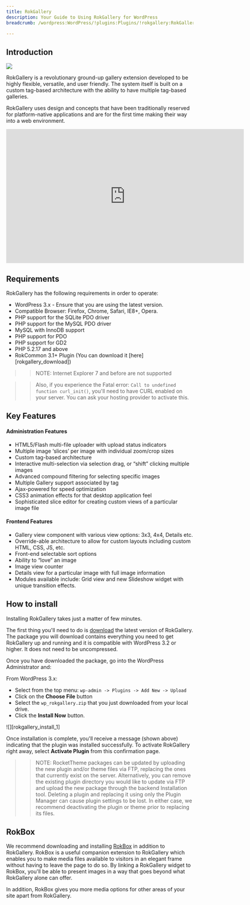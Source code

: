 ```yaml
---
title: RokGallery
description: Your Guide to Using RokGallery for WordPress
breadcrumb: /wordpress:WordPress/!plugins:Plugins/!rokgallery:RokGallery

---
```


Introduction
-----
![][featured]

RokGallery is a revolutionary ground-up gallery extension developed to be highly flexible, versatile, and user friendly. The system itself is built on a custom tag-based architecture with the ability to have multiple tag-based galleries.

RokGallery uses design and concepts that have been traditionally reserved for platform-native applications and are for the first time making their way into a web environment.

<iframe width="640" height="360" src="http://www.youtube.com/embed/zUTwqSrFEoM" frameborder="0" allowfullscreen></iframe>

Requirements
------------
RokGallery has the following requirements in order to operate:

* WordPress 3.x - Ensure that you are using the latest version.
* Compatible Browser: Firefox, Chrome, Safari, IE8+, Opera.
* PHP support for the SQLite PDO driver
* PHP support for the MySQL PDO driver
* MySQL with InnoDB support
* PHP support for PDO
* PHP support for GD2
* PHP 5.2.17 and above
* RokCommon 3.1+ Plugin (You can download it [here][rokgallery_download])

>> NOTE: Internet Explorer 7 and before are not supported

>> Also, if you experience the Fatal error: `Call to undefined function curl_init()`, you'll need to have CURL enabled on your server. You can ask your hosting provider to activate this.

Key Features
------------
#### Administration Features
* HTML5/Flash multi-file uploader with upload status indicators
* Multiple image ‘slices’ per image with individual zoom/crop sizes
* Custom tag-based architecture
* Interactive multi-selection via selection drag, or “shift” clicking multiple images
* Advanced compound filtering for selecting specific images
* Multiple Gallery support associated by tag
* Ajax-powered for speed optimization
* CSS3 animation effects for that desktop application feel
* Sophisticated slice editor for creating custom views of a particular image file

#### Frontend Features
* Gallery view component with various view options: 3x3, 4x4, Details etc.
* Override-able architecture to allow for custom layouts including custom HTML, CSS, JS, etc.
* Front-end selectable sort options
* Ability to “love” an image
* Image view counter
* Details view for a particular image with full image information
* Modules available include: Grid view and new Slideshow widget with unique transition effects.

How to install
--------------
Installing RokGallery takes just a matter of few minutes.

The first thing you'll need to do is [download][download] the latest version of RokGallery. The package you will download contains everything you need to get RokGallery up and running and it is compatible with WordPress 3.2 or higher. It does not need to be uncompressed. 

Once you have downloaded the package, go into the WordPress Administrator and:

From WordPress 3.x:

* Select from the top menu: `wp-admin -> Plugins -> Add New -> Upload`
* Click on the **Choose File** button
* Select the `wp_rokgallery.zip` that you just downloaded from your local drive.
* Click the **Install Now** button.

![][rokgallery_install_1]

Once installation is complete, you'll receive a message (shown above) indicating that the plugin was installed successfully. To activate RokGallery right away, select **Activate Plugin** from this confirmation page.

>> NOTE: RocketTheme packages can be updated by uploading the new plugin and/or theme files via FTP, replacing the ones that currently exist on the server. Alternatively, you can remove the existing plugin directory you would like to update via FTP and upload the new package through the backend Installation tool. Deleting a plugin and replacing it using only the Plugin Manager can cause plugin settings to be lost. In either case, we recommend deactivating the plugin or theme prior to replacing its files.

RokBox
-----
We recommend downloading and installing [RokBox][rokbox] in addition to RokGallery. RokBox is a useful companion extension to RokGallery which enables you to make media files available to visitors in an elegant frame without having to leave the page to do so. By linking a RokGallery widget to RokBox, you'll be able to present images in a way that goes beyond what RokGallery alone can offer.

In addition, RokBox gives you more media options for other areas of your site apart from RokGallery.

[featured]: assets/wp_rokgallery.jpeg
[download]: http://www.rockettheme.com/wordpress-downloads/plugins/club/2837-rokgallery
[rokbox]: ../rokbox/
[admin1]: assets/wp_rokgallery_admin_1.jpeg
[admin2]: assets/wp_rokgallery_admin_2.jpeg
[admin3]: assets/wp_rokgallery_admin_3.jpeg
[admin4]: assets/wp_rokgallery_admin_4.jpeg
[install]: assets/wp_rokgallery_install.jpeg
[install2]: assets/wp_rokgallery_install_1.jpeg
[page1]: assets/wp_rokgallery_page_1.jpeg
[page2]: assets/wp_rokgallery_page_2.jpeg
[page3]: assets/wp_rokgallery_page_3.jpeg
[page4]: assets/wp_rokgallery_page_4.jpeg
[settings]: assets/wp_rokgallery_settings.jpeg
[widget1]: assets/wp_rokgallery_widget_1.jpeg
[widget2]: assets/wp_rokgallery_widget_2.jpeg
[widget3]: assets/wp_rokgallery_widget_3.jpeg
[widget4]: assets/wp-rokgallery_widget_4.jpeg